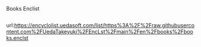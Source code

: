 Books Enclist

<img :src="https://chart.googleapis.com/chart?chs=150x150&cht=qr&chl=https%3A%2F%2Fencyclolist.uedasoft.com%2Flist%2Fhttps%253A%252F%252Fraw.githubusercontent.com%252FUedaTakeyuki%252FEncLst%252Fmain%252Fen%252Fbooks%252Fbooks.enclst"/>

url:https://encyclolist.uedasoft.com/list/https%3A%2F%2Fraw.githubusercontent.com%2FUedaTakeyuki%2FEncLst%2Fmain%2Fen%2Fbooks%2Fbooks.enclst
